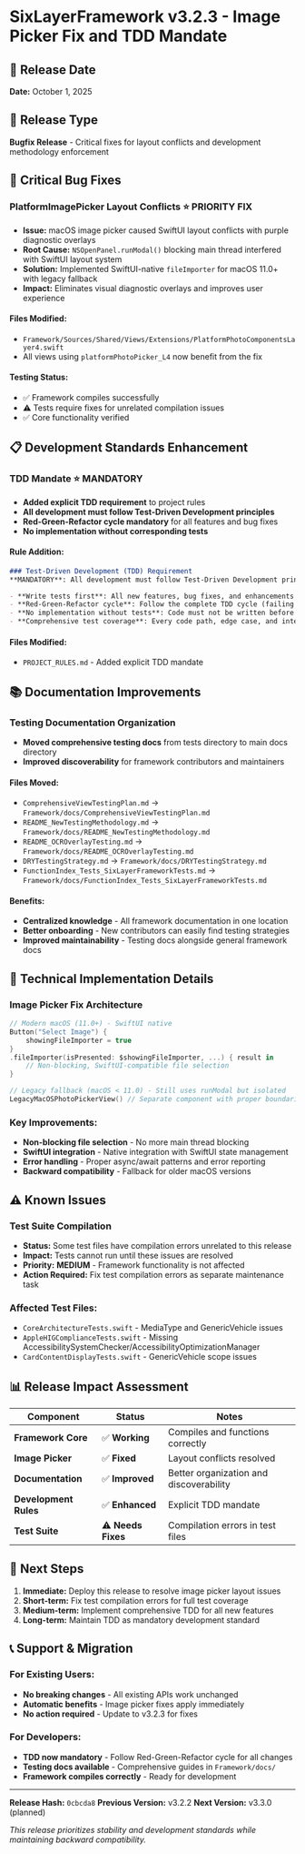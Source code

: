 # SixLayerFramework v3.2.3 - Image Picker Fix and TDD Mandate

## 📅 Release Date
**Date:** October 1, 2025

## 🎯 Release Type
**Bugfix Release** - Critical fixes for layout conflicts and development methodology enforcement

## 🚨 Critical Bug Fixes

### **PlatformImagePicker Layout Conflicts** ⭐ **PRIORITY FIX**
- **Issue:** macOS image picker caused SwiftUI layout conflicts with purple diagnostic overlays
- **Root Cause:** `NSOpenPanel.runModal()` blocking main thread interfered with SwiftUI layout system
- **Solution:** Implemented SwiftUI-native `fileImporter` for macOS 11.0+ with legacy fallback
- **Impact:** Eliminates visual diagnostic overlays and improves user experience

#### Files Modified:
- `Framework/Sources/Shared/Views/Extensions/PlatformPhotoComponentsLayer4.swift`
- All views using `platformPhotoPicker_L4` now benefit from the fix

#### Testing Status:
- ✅ Framework compiles successfully
- ⚠️ Tests require fixes for unrelated compilation issues
- ✅ Core functionality verified

## 📋 Development Standards Enhancement

### **TDD Mandate** ⭐ **MANDATORY**
- **Added explicit TDD requirement** to project rules
- **All development must follow Test-Driven Development principles**
- **Red-Green-Refactor cycle mandatory** for all features and bug fixes
- **No implementation without corresponding tests**

#### Rule Addition:
```markdown
### Test-Driven Development (TDD) Requirement
**MANDATORY**: All development must follow Test-Driven Development principles.

- **Write tests first**: All new features, bug fixes, and enhancements must begin with failing tests
- **Red-Green-Refactor cycle**: Follow the complete TDD cycle (failing test → implementation → passing test → refactor)
- **No implementation without tests**: Code must not be written before corresponding tests exist
- **Comprehensive test coverage**: Every code path, edge case, and integration point must be tested
```

#### Files Modified:
- `PROJECT_RULES.md` - Added explicit TDD mandate

## 📚 Documentation Improvements

### **Testing Documentation Organization**
- **Moved comprehensive testing docs** from tests directory to main docs directory
- **Improved discoverability** for framework contributors and maintainers

#### Files Moved:
- `ComprehensiveViewTestingPlan.md` → `Framework/docs/ComprehensiveViewTestingPlan.md`
- `README_NewTestingMethodology.md` → `Framework/docs/README_NewTestingMethodology.md`
- `README_OCROverlayTesting.md` → `Framework/docs/README_OCROverlayTesting.md`
- `DRYTestingStrategy.md` → `Framework/docs/DRYTestingStrategy.md`
- `FunctionIndex_Tests_SixLayerFrameworkTests.md` → `Framework/docs/FunctionIndex_Tests_SixLayerFrameworkTests.md`

#### Benefits:
- **Centralized knowledge** - All framework documentation in one location
- **Better onboarding** - New contributors can easily find testing strategies
- **Improved maintainability** - Testing docs alongside general framework docs

## 🔧 Technical Implementation Details

### **Image Picker Fix Architecture**
```swift
// Modern macOS (11.0+) - SwiftUI native
Button("Select Image") {
    showingFileImporter = true
}
.fileImporter(isPresented: $showingFileImporter, ...) { result in
    // Non-blocking, SwiftUI-compatible file selection
}

// Legacy fallback (macOS < 11.0) - Still uses runModal but isolated
LegacyMacOSPhotoPickerView() // Separate component with proper boundaries
```

### **Key Improvements:**
- **Non-blocking file selection** - No more main thread blocking
- **SwiftUI integration** - Native integration with SwiftUI state management
- **Error handling** - Proper async/await patterns and error reporting
- **Backward compatibility** - Fallback for older macOS versions

## ⚠️ Known Issues

### **Test Suite Compilation**
- **Status:** Some test files have compilation errors unrelated to this release
- **Impact:** Tests cannot run until these issues are resolved
- **Priority:** **MEDIUM** - Framework functionality is not affected
- **Action Required:** Fix test compilation errors as separate maintenance task

### **Affected Test Files:**
- `CoreArchitectureTests.swift` - MediaType and GenericVehicle issues
- `AppleHIGComplianceTests.swift` - Missing AccessibilitySystemChecker/AccessibilityOptimizationManager
- `CardContentDisplayTests.swift` - GenericVehicle scope issues

## 📊 Release Impact Assessment

| Component | Status | Notes |
|-----------|--------|-------|
| **Framework Core** | ✅ **Working** | Compiles and functions correctly |
| **Image Picker** | ✅ **Fixed** | Layout conflicts resolved |
| **Documentation** | ✅ **Improved** | Better organization and discoverability |
| **Development Rules** | ✅ **Enhanced** | Explicit TDD mandate |
| **Test Suite** | ⚠️ **Needs Fixes** | Compilation errors in test files |

## 🎯 Next Steps

1. **Immediate:** Deploy this release to resolve image picker layout issues
2. **Short-term:** Fix test compilation errors for full test coverage
3. **Medium-term:** Implement comprehensive TDD for all new features
4. **Long-term:** Maintain TDD as mandatory development standard

## 📞 Support & Migration

### **For Existing Users:**
- **No breaking changes** - All existing APIs work unchanged
- **Automatic benefits** - Image picker fixes apply immediately
- **No action required** - Update to v3.2.3 for fixes

### **For Developers:**
- **TDD now mandatory** - Follow Red-Green-Refactor cycle for all changes
- **Testing docs available** - Comprehensive guides in `Framework/docs/`
- **Framework compiles correctly** - Ready for development

---

**Release Hash:** `0cbcda8`
**Previous Version:** v3.2.2
**Next Version:** v3.3.0 (planned)

*This release prioritizes stability and development standards while maintaining backward compatibility.*
